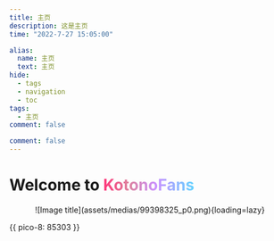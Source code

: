 ```yaml
---
title: 主页
description: 这是主页
time: "2022-7-27 15:05:00"

alias: 
  name: 主页
  text: 主页
hide:
  - tags
  - navigation
  - toc
tags:
  - 主页
comment: false

comment: false
---
```


# Welcome to <span style="background: rgb(255,51,120);background: linear-gradient(90deg, rgba(255,51,120,1) 0%, rgba(221,131,158,1) 28%, rgba(202,145,255,1) 58%, rgba(100,212,255,1) 100%);;-webkit-background-clip: text;-webkit-text-fill-color: transparent;">KotonoFans</span>

<center>
![Image title](assets/medias/99398325_p0.png){loading=lazy}</center>

{{ pico-8: 85303 }}
